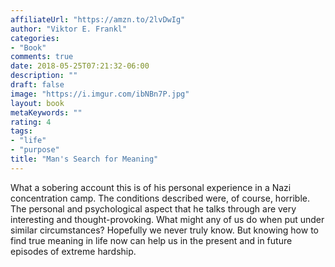 ```yaml
---
affiliateUrl: "https://amzn.to/2lvDwIg"
author: "Viktor E. Frankl"
categories:
- "Book"
comments: true
date: 2018-05-25T07:21:32-06:00
description: ""
draft: false
image: "https://i.imgur.com/ibNBn7P.jpg"
layout: book
metaKeywords: ""
rating: 4
tags:
- "life"
- "purpose"
title: "Man's Search for Meaning"
---
```


What a sobering account this is of his personal experience in a Nazi concentration camp.  The conditions described were, of course, horrible.  The personal and psychological aspect that he talks through are very interesting and thought-provoking.   What might any of us do when put under similar circumstances? Hopefully we never truly know. But knowing how to find true meaning in life now can help us in the present and in future episodes of extreme hardship.

<!--more-->
